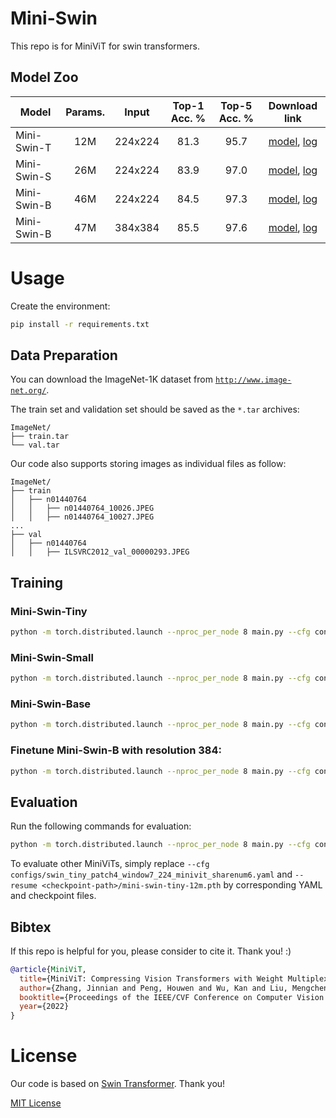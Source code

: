 # Mini-Swin

This repo is for MiniViT for swin transformers.

## Model Zoo
Model | Params. | Input | Top-1 Acc. % | Top-5 Acc. % | Download link
--- |:---:|:---:|:---:|:---:|:---:
Mini-Swin-T | 12M | 224x224 | 81.3 | 95.7 | [model](https://github.com/DominickZhang/MiniViT-model-zoo/releases/download/v1.0.0/mini-swin-tiny-12m.pth), [log](https://github.com/DominickZhang/MiniViT-model-zoo/releases/download/v1.0.0/log_mini_swin_tiny.txt)
Mini-Swin-S | 26M | 224x224 | 83.9 | 97.0 | [model](https://github.com/DominickZhang/MiniViT-model-zoo/releases/download/v1.0.0/mini-swin-small-26m.pth), [log](https://github.com/DominickZhang/MiniViT-model-zoo/releases/download/v1.0.0/log_mini_swin_small.txt)
Mini-Swin-B | 46M | 224x224 | 84.5| 97.3 | [model](https://github.com/DominickZhang/MiniViT-model-zoo/releases/download/v1.0.0/mini-swin-base-46m.pth), [log](https://github.com/DominickZhang/MiniViT-model-zoo/releases/download/v1.0.0/log_mini_swin_base.txt)
Mini-Swin-B | 47M | 384x384 | 85.5 | 97.6 | [model](https://github.com/DominickZhang/MiniViT-model-zoo/releases/download/v1.0.0/mini_deit_base_patch16_384.pth), [log](https://github.com/DominickZhang/MiniViT-model-zoo/releases/download/v1.0.0/log_mini_swin_base_384.txt)


# Usage

Create the environment:

```bash
pip install -r requirements.txt
```

## Data Preparation

You can download the ImageNet-1K dataset from [`http://www.image-net.org/`](http://www.image-net.org/).

The train set and validation set should be saved as the `*.tar` archives:

```
ImageNet/
├── train.tar
└── val.tar
```

Our code also supports storing images as individual files as follow:
```
ImageNet/
├── train
│   ├── n01440764
│   │   ├── n01440764_10026.JPEG
│   │   ├── n01440764_10027.JPEG
...
├── val
│   ├── n01440764
│   │   ├── ILSVRC2012_val_00000293.JPEG
```


## Training


### Mini-Swin-Tiny
```bash
python -m torch.distributed.launch --nproc_per_node 8 main.py --cfg configs/swin_tiny_patch4_window7_224_minivit_sharenum6.yaml --data-path <data-path>  --output <output-folder> --tag mini-swin-tiny --batch-size 128 --is_sep_layernorm --is_transform_heads --is_transform_ffn --do_distill --alpha 0.0 --teacher <teacher-path> --attn_loss --hidden_loss --hidden_relation --student_layer_list 11_9_7_5_3_1 --teacher_layer_list 23_21_15_9_3_1 --hidden_weight 0.1
```

### Mini-Swin-Small
```bash
python -m torch.distributed.launch --nproc_per_node 8 main.py --cfg configs/swin_small_patch4_window7_224_minivit_sharenum2.yaml --data-path <data-path>  --output <output-folder> --tag mini-swin-small --batch-size 128 --is_sep_layernorm --is_transform_heads --is_transform_ffn --do_distill --alpha 0.0 --teacher <teacher-path> --attn_loss --hidden_loss --hidden_relation --student_layer_list 23_21_15_9_3_1 --teacher_layer_list 23_21_15_9_3_1 --hidden_weight 0.1
```

### Mini-Swin-Base
```bash
python -m torch.distributed.launch --nproc_per_node 8 main.py --cfg configs/swin_base_patch4_window7_224_minivit_sharenum2.yaml --data-path <data-path>  --output <output-folder> --tag mini-swin-base --batch-size 128 --is_sep_layernorm --is_transform_heads --is_transform_ffn --do_distill --alpha 0.0 --teacher <teacher-path> --attn_loss --hidden_loss --hidden_relation --student_layer_list 23_21_15_9_3_1 --teacher_layer_list 23_21_15_9_3_1 --hidden_weight 0.1
```

### Finetune Mini-Swin-B with resolution 384:
```bash
python -m torch.distributed.launch --nproc_per_node 8 main.py --cfg configs/swin_base_patch4_window7_224to384_minivit_sharenum2_adamw.yaml --data-path <data-path>  --output <output-folder> --tag mini-swin-base-224to384 --batch-size 16 --accumulation-steps 2 --is_sep_layernorm --is_transform_heads --is_transform_ffn --resume <model-224-ckpt> --resume_weight_only --train_224to384
```

## Evaluation

Run the following commands for evaluation:

```bash
python -m torch.distributed.launch --nproc_per_node 8 main.py --cfg configs/swin_tiny_patch4_window7_224_minivit_sharenum6.yaml --data-path <data-path> --batch-size 64 --tag inference --is_sep_layernorm --is_transform_ffn --is_transform_heads --resume <checkpoint-path>/mini-swin-tiny-12m.pth --eval
```
To evaluate other MiniViTs, simply replace `--cfg configs/swin_tiny_patch4_window7_224_minivit_sharenum6.yaml` and `--resume <checkpoint-path>/mini-swin-tiny-12m.pth` by corresponding YAML and checkpoint files.

## Bibtex

If this repo is helpful for you, please consider to cite it. Thank you! :)
```bibtex
@article{MiniViT,
  title={MiniViT: Compressing Vision Transformers with Weight Multiplexing},
  author={Zhang, Jinnian and Peng, Houwen and Wu, Kan and Liu, Mengchen and Xiao, Bin and Fu, Jianlong and Yuan, Lu},
  booktitle={Proceedings of the IEEE/CVF Conference on Computer Vision and Pattern Recognition (CVPR)},
  year={2022}
}
```

# License
Our code is based on [Swin Transformer](https://github.com/microsoft/Swin-Transformer). Thank you!

[MIT License](./LICENSE)
